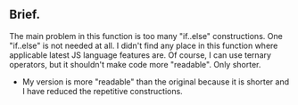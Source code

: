 ## Brief.
The main problem in this function is too many "if..else" constructions. One "if..else" is not needed at all. I didn't find any place in this function where applicable latest JS language features are. Of course, I can use ternary operators, but it shouldn't make code more "readable". Only shorter.  
- My version is more "readable" than the original because it is shorter and I have reduced the repetitive constructions.